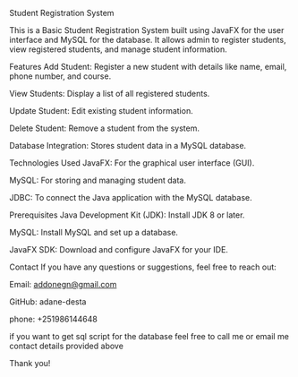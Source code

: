Student Registration System

This is a Basic Student Registration System built using JavaFX for the user interface and MySQL for the database.
It allows admin to register students, view registered students, and manage student information.

Features
Add Student: Register a new student with details like name, email, phone number, and course.

View Students: Display a list of all registered students.

Update Student: Edit existing student information.

Delete Student: Remove a student from the system.

Database Integration: Stores student data in a MySQL database.

Technologies Used
JavaFX: For the graphical user interface (GUI).

MySQL: For storing and managing student data.

JDBC: To connect the Java application with the MySQL database.

Prerequisites
Java Development Kit (JDK): Install JDK 8 or later.

MySQL: Install MySQL and set up a database.

JavaFX SDK: Download and configure JavaFX for your IDE.

Contact
If you have any questions or suggestions, feel free to reach out:

Email: addonegn@gmail.com

GitHub: adane-desta

phone: +251986144648

if you want to get sql script for the database feel free to call me or email me  contact details provided above

Thank you!
